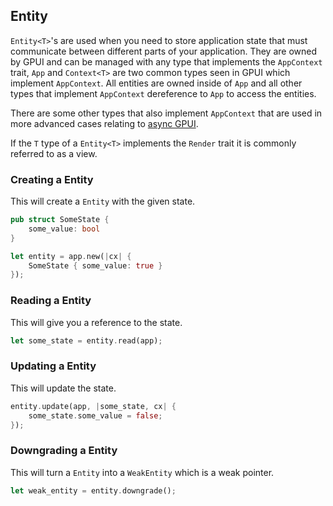 ## Entity

`Entity<T>`'s are used when you need to store application state that must communicate between different parts of your application. They are owned by GPUI and can be managed with any type that implements the `AppContext` trait, `App` and `Context<T>` are two common types seen in GPUI which implement `AppContext`. All entities are owned inside of `App` and all other types that implement `AppContext` dereference to `App` to access the entities.

There are some other types that also implement `AppContext` that are used in more advanced cases relating to [async GPUI](../async/index.md).

If the `T` type of a `Entity<T>` implements the `Render` trait it is commonly referred to as a view.

### Creating a Entity

This will create a `Entity` with the given state.

```rust
pub struct SomeState {
    some_value: bool
}

let entity = app.new(|cx| {
    SomeState { some_value: true }
});
```

### Reading a Entity

This will give you a reference to the state.

```rust
let some_state = entity.read(app);
```

### Updating a Entity

This will update the state.

```rust
entity.update(app, |some_state, cx| {
    some_state.some_value = false;
});
```

### Downgrading a Entity

This will turn a `Entity` into a `WeakEntity` which is a weak pointer.

```rust
let weak_entity = entity.downgrade();
```
